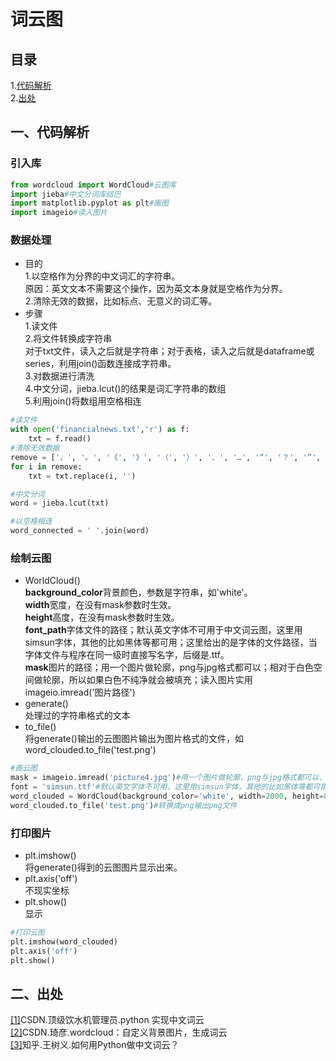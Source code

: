 词云图
==

## 目录
1.[代码解析](#一、代码解析)<br>
2.[出处](#二、出处)

## 一、代码解析
### 引入库
```python
from wordcloud import WordCloud#云图库
import jieba#中文分词库结巴
import matplotlib.pyplot as plt#画图
import imageio#读入图片
```
### 数据处理
* 目的<br>
1.以空格作为分界的中文词汇的字符串。<br>
原因：英文文本不需要这个操作，因为英文本身就是空格作为分界。<br>
2.清除无效的数据，比如标点、无意义的词汇等。<br>
* 步骤<br>
1.读文件<br>
2.将文件转换成字符串<br>
对于txt文件，读入之后就是字符串；对于表格，读入之后就是dataframe或series，利用join()函数连接成字符串。<br>
3.对数据进行清洗<br>
4.中文分词，jieba.lcut()的结果是词汇字符串的数组<br>
5.利用join()将数组用空格相连<br>
```python
#读文件
with open('financialnews.txt','r') as f:
    txt = f.read()
#清除无效数据
remove = ['，', '。', '《', '》', '（', '）', '、', '…', '“', '？', '”', '；', '：', '\n', '\u3000', '\u0020', '的']
for i in remove:
    txt = txt.replace(i, '')

#中文分词
word = jieba.lcut(txt)

#以空格相连
word_connected = ' '.join(word)
```
### 绘制云图
* WorldCloud()<br>
**background_color**背景颜色，参数是字符串，如'white'。<br>
**width**宽度，在没有mask参数时生效。<br>
**height**高度，在没有mask参数时生效。<br>
**font_path**字体文件的路径；默认英文字体不可用于中文词云图，这里用simsun字体，其他的比如黑体等都可用；这里给出的是字体的文件路径，当字体文件与程序在同一级时直接写名字，后缀是.ttf。<br>
**mask**图片的路径；用一个图片做轮廓，png与jpg格式都可以；相对于白色空间做轮廓，所以如果白色不纯净就会被填充；读入图片实用imageio.imread('图片路径')<br>
* generate()<br>
处理过的字符串格式的文本<br>
* to_file()<br>
将generate()输出的云图图片输出为图片格式的文件，如word_clouded.to_file('test.png')<br>
```python
#画云图
mask = imageio.imread('picture4.jpg')#用一个图片做轮廓，png与jpg格式都可以，相对于白色空间做轮廓，所以如果白色不纯净就会被填充
font = 'simsun.ttf'#默认英文字体不可用，这里用simsun字体，其他的比如黑体等都可用；这里给出的是字体的文件路径
word_clouded = WordCloud(background_color='white', width=2000, height=800,font_path=font , mask=mask).generate(word_connected)#做云图
word_clouded.to_file('test.png')#转换成png输出png文件
```
### 打印图片
* plt.imshow()<br>
将generate()得到的云图图片显示出来。<br>
* plt.axis('off')<br>
不现实坐标<br>
* plt.show()<br>
显示<br>
```python
#打印云图
plt.imshow(word_clouded)
plt.axis('off')
plt.show()
```

## 二、出处
[[1]](https://blog.csdn.net/loveyouandc/article/details/88193641)CSDN.顶级饮水机管理员.python 实现中文词云<br>
[[2]](https://blog.csdn.net/fly910905/article/details/77763086)CSDN.琦彦.wordcloud：自定义背景图片，生成词云<br>
[[3]](https://zhuanlan.zhihu.com/p/28954970)知乎.王树义.如何用Python做中文词云？<br>

